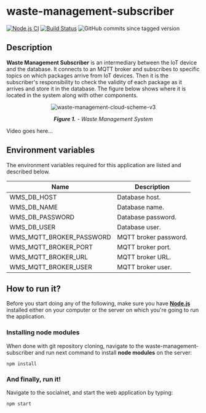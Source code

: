# waste-management-subscriber

[![Node.js CI](https://github.com/corlukantonio/waste-management-subscriber/actions/workflows/ci.yml/badge.svg)](https://github.com/corlukantonio/waste-management-subscriber/actions/workflows/ci.yml)
[![Build Status](https://app.travis-ci.com/corlukantonio/waste-management-subscriber.svg?token=LFYd3nvNM4EhiD43TsCb&branch=main)](https://app.travis-ci.com/corlukantonio/waste-management-subscriber)
![GitHub commits since tagged version](https://img.shields.io/github/commits-since/corlukantonio/waste-management-subscriber/v1.0.1/main)

## Description

**Waste Management Subscriber** is an intermediary between the IoT device and the database. It connects to an MQTT broker and subscribes to specific topics on which packages arrive from IoT devices. Then it is the subscriber's responsibility to check the validity of each package as it arrives and store it in the database. The figure below shows where it is located in the system along with other components.

<p align="center">
  <img src="https://user-images.githubusercontent.com/32845849/184077263-d49a5d45-20a9-4ba7-a0cf-7fc22680585c.png" alt="waste-management-cloud-scheme-v3">
</p>

<p align="center">
  <i><b>Figure 1.</b> - Waste Management System</i>
</p>

Video goes here...

## Environment variables

The environment variables required for this application are listed and described below.

<table align="center">
  <thead>
    <tr>
      <th>Name</th>
      <th>Description</th>
    </tr>
  </thead>
  <tbody>
    <tr>
      <td>WMS_DB_HOST</td>
      <td>Database host.</td>
    </tr>
    <tr>
      <td>WMS_DB_NAME</td>
      <td>Database name.</td>
    </tr>
    <tr>
      <td>WMS_DB_PASSWORD</td>
      <td>Database password.</td>
    </tr>
    <tr>
      <td>WMS_DB_USER</td>
      <td>Database user.</td>
    </tr>
    <tr>
      <td>WMS_MQTT_BROKER_PASSWORD</td>
      <td>MQTT broker password.</td>
    </tr>
    <tr>
      <td>WMS_MQTT_BROKER_PORT</td>
      <td>MQTT broker port.</td>
    </tr>
    <tr>
      <td>WMS_MQTT_BROKER_URL</td>
      <td>MQTT broker URL.</td>
    </tr>
    <tr>
      <td>WMS_MQTT_BROKER_USER</td>
      <td>MQTT broker user.</td>
    </tr>
  </tbody>
</table>

## How to run it?

Before you start doing any of the following, make sure you have [**Node.js**](https://nodejs.org) installed either on your computer or the server on which you're going to run the application.

### Installing node modules

When done with git repository cloning, navigate to the waste-management-subscriber and run next command to install **node modules** on the server:

```properties
npm install
```

### And finally, run it!

Navigate to the socialnet, and start the web application by typing:

```properties
npm start
```
